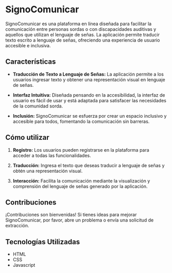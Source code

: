 # SignoComunicar

SignoComunicar es una plataforma en línea diseñada para facilitar la comunicación entre personas sordas o con discapacidades auditivas y aquellos que utilizan el lenguaje de señas. La aplicación permite traducir texto escrito a lenguaje de señas, ofreciendo una experiencia de usuario accesible e inclusiva.

## Características

- **Traducción de Texto a Lenguaje de Señas:** La aplicación permite a los usuarios ingresar texto y obtener una representación visual en lenguaje de señas.
  
- **Interfaz Intuitiva:** Diseñada pensando en la accesibilidad, la interfaz de usuario es fácil de usar y está adaptada para satisfacer las necesidades de la comunidad sorda.

- **Inclusión:** SignoComunicar se esfuerza por crear un espacio inclusivo y accesible para todos, fomentando la comunicación sin barreras.

## Cómo utilizar

1. **Registro:** Los usuarios pueden registrarse en la plataforma para acceder a todas las funcionalidades.

2. **Traducción:** Ingresa el texto que deseas traducir a lenguaje de señas y obtén una representación visual.

3. **Interacción:** Facilita la comunicación mediante la visualización y comprensión del lenguaje de señas generado por la aplicación.

## Contribuciones

¡Contribuciones son bienvenidas! Si tienes ideas para mejorar SignoComunicar, por favor, abre un problema o envía una solicitud de extracción.

## Tecnologías Utilizadas

- HTML
- CSS
- Javascript

